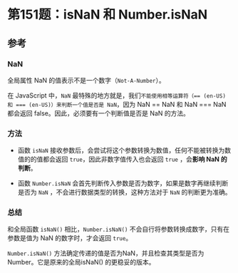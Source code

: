 # 第151题：isNaN 和 Number.isNaN

## 参考

### NaN

全局属性 NaN 的值表示不是一个数字（`Not-A-Number`）。

在 JavaScript 中，`NaN` 最特殊的地方就是，我们`不能使用相等运算符（== (en-US) 和 === (en-US)）来判断一个值是否是 NaN`，因为 NaN == NaN 和 NaN === NaN 都会返回 false。因此，必须要有一个判断值是否是 NaN 的方法。

### 方法

* 函数 `isNaN` 接收参数后，会尝试将这个参数转换为数值，任何不能被转换为数值的的值都会返回 `true`，因此非数字值传入也会返回 `true` ，会**影响 NaN 的判断**。

* 函数 `Number.isNaN` 会首先判断传入参数是否为数字，如果是数字再继续判断是否为 `NaN` ，不会进行数据类型的转换，这种方法对于 `NaN` 的判断更为准确。

### 总结

和全局函数 `isNaN()` 相比，`Number.isNaN()` 不会自行将参数转换成数字，只有在参数是值为 NaN 的数字时，才会返回 `true`。

`Number.isNaN()` 方法确定传递的值是否为NaN，并且检查其类型是否为Number。它是原来的全局isNaN() 的更稳妥的版本。